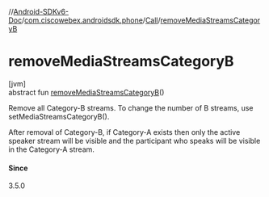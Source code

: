 //[Android-SDKv6-Doc](../../../index.md)/[com.ciscowebex.androidsdk.phone](../index.md)/[Call](index.md)/[removeMediaStreamsCategoryB](remove-media-streams-category-b.md)

# removeMediaStreamsCategoryB

[jvm]\
abstract fun [removeMediaStreamsCategoryB](remove-media-streams-category-b.md)()

Remove all Category-B streams. To change the number of B streams, use setMediaStreamsCategoryB().

After removal of Category-B, if Category-A exists then only the active speaker stream will be visible and the participant who speaks will be visible in the Category-A stream.

#### Since

3.5.0
